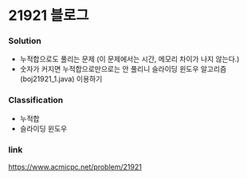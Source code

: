 # 21921 블로그

### Solution
* 누적합으로도 풀리는 문제 (이 문제에서는 시간, 메모리 차이가 나지 않는다.)
* 숫자가 커지면 누적합으로만으로는 안 풀리니 슬라이딩 윈도우 알고리즘(boj21921_1.java) 이용하기

### Classification
* 누적합
* 슬라이딩 윈도우

### link
https://www.acmicpc.net/problem/21921